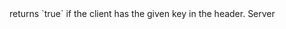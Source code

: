 <function name="HasHeader" parent="HttpRequest" type="classfunc">
	<description>
		returns `true` if the client has the given key in the header.
		<added version="0.7"></added>
	</description>
	<realm>Server</realm>
	<args>
		<arg name="key" type="string"></arg>
	</args>
	<rets>
		<ret name="hasValue" type="boolean"></ret>
	</rets>
</function>